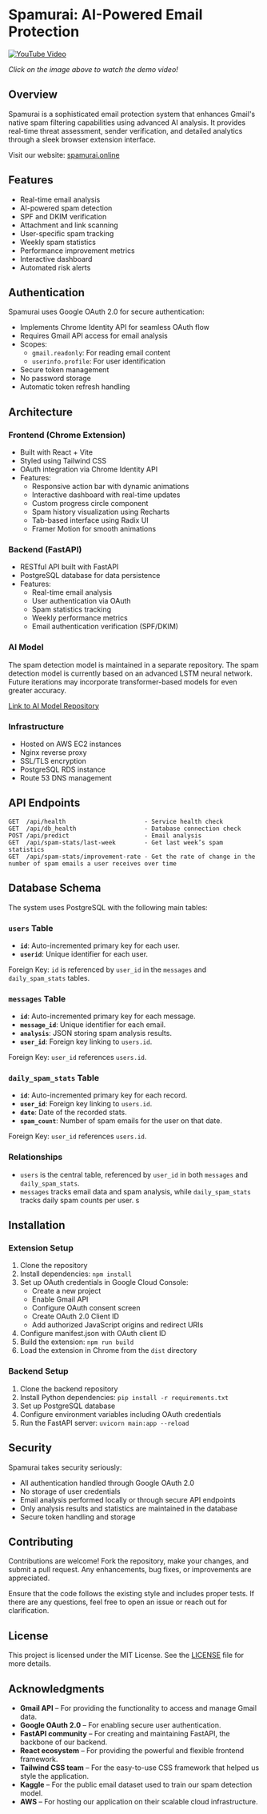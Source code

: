 # Spamurai: AI-Powered Email Protection

[![YouTube Video](https://img.youtube.com/vi/kYLiuQEuTiY/maxresdefault.jpg)](https://www.youtube.com/watch?v=kYLiuQEuTiY)
  
*Click on the image above to watch the demo video!*

## Overview

Spamurai is a sophisticated email protection system that enhances Gmail's native spam filtering capabilities using advanced AI analysis. It provides real-time threat assessment, sender verification, and detailed analytics through a sleek browser extension interface.

Visit our website: [spamurai.online](https://spamurai.online)

## Features

- Real-time email analysis
- AI-powered spam detection
- SPF and DKIM verification
- Attachment and link scanning
- User-specific spam tracking
- Weekly spam statistics
- Performance improvement metrics
- Interactive dashboard
- Automated risk alerts

## Authentication

Spamurai uses Google OAuth 2.0 for secure authentication:
- Implements Chrome Identity API for seamless OAuth flow
- Requires Gmail API access for email analysis
- Scopes:
  - `gmail.readonly`: For reading email content
  - `userinfo.profile`: For user identification
- Secure token management
- No password storage
- Automatic token refresh handling

## Architecture

### Frontend (Chrome Extension)
- Built with React + Vite
- Styled using Tailwind CSS
- OAuth integration via Chrome Identity API
- Features:
  - Responsive action bar with dynamic animations
  - Interactive dashboard with real-time updates
  - Custom progress circle component
  - Spam history visualization using Recharts
  - Tab-based interface using Radix UI
  - Framer Motion for smooth animations

### Backend (FastAPI)
- RESTful API built with FastAPI
- PostgreSQL database for data persistence
- Features:
  - Real-time email analysis
  - User authentication via OAuth
  - Spam statistics tracking
  - Weekly performance metrics
  - Email authentication verification (SPF/DKIM)

### AI Model
The spam detection model is maintained in a separate repository. The spam detection model is currently based on an advanced LSTM neural network. Future iterations may incorporate transformer-based models for even greater accuracy.

[Link to AI Model Repository](https://github.com/mrktsm/spam-email-recognizer)

### Infrastructure
- Hosted on AWS EC2 instances
- Nginx reverse proxy
- SSL/TLS encryption
- PostgreSQL RDS instance
- Route 53 DNS management

## API Endpoints

```plaintext
GET  /api/health                      - Service health check
GET  /api/db_health                   - Database connection check
POST /api/predict                     - Email analysis
GET  /api/spam-stats/last-week        - Get last week’s spam statistics
GET  /api/spam-stats/improvement-rate - Get the rate of change in the number of spam emails a user receives over time
```

## Database Schema

The system uses PostgreSQL with the following main tables:

### `users` Table
- **`id`**: Auto-incremented primary key for each user.
- **`userid`**: Unique identifier for each user.
  
Foreign Key: `id` is referenced by `user_id` in the `messages` and `daily_spam_stats` tables.

### `messages` Table
- **`id`**: Auto-incremented primary key for each message.
- **`message_id`**: Unique identifier for each email.
- **`analysis`**: JSON storing spam analysis results.
- **`user_id`**: Foreign key linking to `users.id`.

Foreign Key: `user_id` references `users.id`.

### `daily_spam_stats` Table
- **`id`**: Auto-incremented primary key for each record.
- **`user_id`**: Foreign key linking to `users.id`.
- **`date`**: Date of the recorded stats.
- **`spam_count`**: Number of spam emails for the user on that date.

Foreign Key: `user_id` references `users.id`.

### Relationships
- `users` is the central table, referenced by `user_id` in both `messages` and `daily_spam_stats`.
- `messages` tracks email data and spam analysis, while `daily_spam_stats` tracks daily spam counts per user.
s

## Installation

### Extension Setup
1. Clone the repository
2. Install dependencies: `npm install`
3. Set up OAuth credentials in Google Cloud Console:
   - Create a new project
   - Enable Gmail API
   - Configure OAuth consent screen
   - Create OAuth 2.0 Client ID
   - Add authorized JavaScript origins and redirect URIs
4. Configure manifest.json with OAuth client ID
5. Build the extension: `npm run build`
6. Load the extension in Chrome from the `dist` directory

### Backend Setup
1. Clone the backend repository
2. Install Python dependencies: `pip install -r requirements.txt`
3. Set up PostgreSQL database
4. Configure environment variables including OAuth credentials
5. Run the FastAPI server: `uvicorn main:app --reload`

## Security

Spamurai takes security seriously:
- All authentication handled through Google OAuth 2.0
- No storage of user credentials
- Email analysis performed locally or through secure API endpoints
- Only analysis results and statistics are maintained in the database
- Secure token handling and storage
  
## Contributing
Contributions are welcome! Fork the repository, make your changes, and submit a pull request. Any enhancements, bug fixes, or improvements are appreciated.

Ensure that the code follows the existing style and includes proper tests. If there are any questions, feel free to open an issue or reach out for clarification.

## License

This project is licensed under the MIT License. See the [LICENSE](./LICENSE) file for more details.

## Acknowledgments
- **Gmail API** – For providing the functionality to access and manage Gmail data.
- **Google OAuth 2.0** – For enabling secure user authentication.
- **FastAPI community** – For creating and maintaining FastAPI, the backbone of our backend.
- **React ecosystem** – For providing the powerful and flexible frontend framework.
- **Tailwind CSS team** – For the easy-to-use CSS framework that helped us style the application.
- **Kaggle** – For the public email dataset used to train our spam detection model.
- **AWS** – For hosting our application on their scalable cloud infrastructure.
